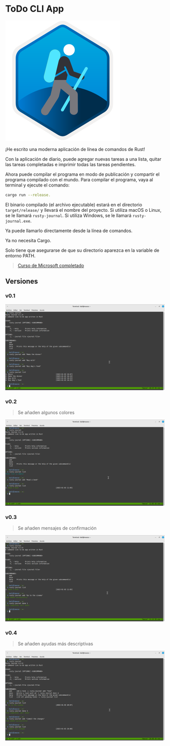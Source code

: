 # ToDo CLI App

![Curso Microsoft](./assets/take-your-first-steps-with-rust.svg)

¡He escrito una moderna aplicación de línea de comandos de Rust!

Con la aplicación de diario, puede agregar nuevas tareas a una lista, quitar las tareas completadas e imprimir todas las tareas pendientes.

Ahora puede compilar el programa en modo de publicación y compartir el programa compilado con el mundo. Para compilar el programa, vaya al terminal y ejecute el comando:

```bash
cargo run --release.
```

El binario compilado (el archivo ejecutable) estará en el directorio `target/release/` y llevará el nombre del proyecto. Si utiliza macOS o Linux, se le llamará `rusty-journal`. Si utiliza Windows, se le llamará `rusty-journal.exe`.

Ya puede llamarlo directamente desde la línea de comandos.

Ya no necesita Cargo.

Solo tiene que asegurarse de que su directorio aparezca en la variable de entorno PATH.

> [Curso de Microsoft completado](https://learn.microsoft.com/es-es/training/achievements/learn.languages.rust-first-steps.trophy?username=Oussama-02)

## Versiones

### v0.1

![Funcionamiento de la versión 0.1](./assets/one.png)

### v0.2

> Se añaden algunos colores

![Funcionamiento de la versión 0.2](./assets/two.png)

### v0.3

> Se añaden mensajes de confirmación

![FUncionamiento de la versión 0.3](./assets/three.png)

### v0.4

> Se añaden ayudas más descriptivas

![FUncionamiento de la versión 0.4](./assets/four.png)
